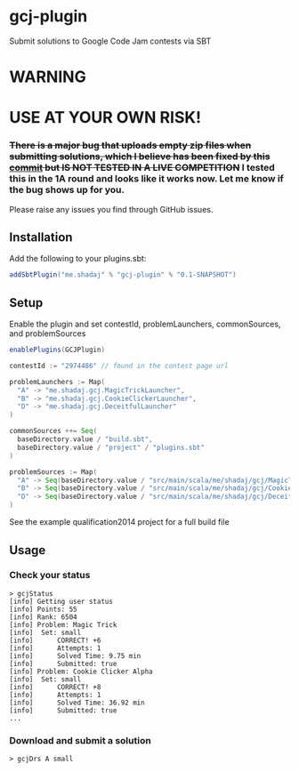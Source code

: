 # gcj-plugin
Submit solutions to Google Code Jam contests via SBT

# WARNING
# USE AT YOUR OWN RISK!
### ~~There is a major bug that uploads empty zip files when submitting solutions, which I believe has been fixed by this [commit](https://github.com/shadaj/gcj-plugin/commit/eebd36f5fea945d10ad55686cbf4fff6b7d48121) but IS NOT TESTED IN A LIVE COMPETITION~~ I tested this in the 1A round and looks like it works now. Let me know if the bug shows up for you.
Please raise any issues you find through GitHub issues.

## Installation
Add the following to your plugins.sbt:

```scala
addSbtPlugin("me.shadaj" % "gcj-plugin" % "0.1-SNAPSHOT")
```

## Setup
Enable the plugin and set contestId, problemLaunchers, commonSources, and problemSources
```scala
enablePlugins(GCJPlugin)

contestId := "2974486" // found in the contest page url

problemLaunchers := Map(
  "A" -> "me.shadaj.gcj.MagicTrickLauncher",
  "B" -> "me.shadaj.gcj.CookieClickerLauncher",
  "D" -> "me.shadaj.gcj.DeceitfulLauncher"
)

commonSources ++= Seq(
  baseDirectory.value / "build.sbt",
  baseDirectory.value / "project" / "plugins.sbt"
)

problemSources := Map(
  "A" -> Seq(baseDirectory.value / "src/main/scala/me/shadaj/gcj/MagicTrick.scala"),
  "B" -> Seq(baseDirectory.value / "src/main/scala/me/shadaj/gcj/CookieClicker.scala"),
  "D" -> Seq(baseDirectory.value / "src/main/scala/me/shadaj/gcj/DeceitfulWar.scala")
)
```

See the example qualification2014 project for a full build file

## Usage
### Check your status
```
> gcjStatus
[info] Getting user status
[info] Points: 55
[info] Rank: 6504
[info] Problem: Magic Trick
[info] 	Set: small
[info] 		CORRECT! +6
[info] 		Attempts: 1
[info] 		Solved Time: 9.75 min
[info] 		Submitted: true
[info] Problem: Cookie Clicker Alpha
[info] 	Set: small
[info] 		CORRECT! +8
[info] 		Attempts: 1
[info] 		Solved Time: 36.92 min
[info] 		Submitted: true
...
```

### Download and submit a solution

```
> gcjDrs A small
```

